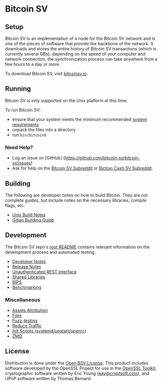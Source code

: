 Bitcoin SV
=====================

Setup
---------------------
Bitcoin SV is an implementation of a node for the Bitcoin SV network and is one of the pieces of software that provide 
the backbone of the network. It downloads and stores the entire history of Bitcoin SV transactions (which is currently 
several GBs); depending on the speed of your computer and network connection, the synchronization process can take 
anywhere from a few hours to a day or more.

To download Bitcoin SV, visit [bitcoinsv.io](https://bitcoinsv.io/).

Running
---------------------
Bitcoin SV is only supported on the Unix platform at this time.

To run Bitcoin SV:

* ensure that your system meets the minimum recommended [system requirements](system-requirements.md)
* unpack the files into a directory
* run `bin/bitcoind`

### Need Help?

* Log an issue on [GitHub] (https://github.com/bitcoin-sv/bitcoin-sv/issues)
* Ask for help on the [Bitcoin SV Subreddit](https://www.reddit.com/r/bitcoinSV/) or
[Bictoin Cash SV Subreddit](https://www.reddit.com/r/bitcoincashSV/).

Building
---------------------
The following are developer notes on how to build Bitcoin. They are not complete guides, but include notes on the 
necessary libraries, compile flags, etc.

- [Unix Build Notes](build-unix.md)
- [Gitian Building Guide](gitian-building.md)

Development
---------------------
The Bitcoin SV repo's [root README](/README.md) contains relevant information on the development process and automated 
testing.

- [Developer Notes](developer-notes.md)
- [Release Notes](release-notes.md)
- [Unauthenticated REST Interface](REST-interface.md)
- [Shared Libraries](shared-libraries.md)
- [BIPS](bips.md)
- [Benchmarking](benchmarking.md)

### Miscellaneous
- [Assets Attribution](assets-attribution.md)
- [Files](files.md)
- [Fuzz-testing](fuzzing.md)
- [Reduce Traffic](reduce-traffic.md)
- [Init Scripts (systemd/upstart/openrc)](init.md)
- [ZMQ](zmq.md)

License
---------------------
Distribution is done under the [Open BSV License](/LICENSE). This product includes software developed by the OpenSSL 
Project for use in the [OpenSSL Toolkit](https://www.openssl.org/), cryptographic software written by Eric Young 
([eay@cryptsoft.com](mailto:eay@cryptsoft.com)), and UPnP software written by Thomas Bernard.
